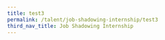 ```yaml
---
title: test3
permalink: /talent/job-shadowing-internship/test3
third_nav_title: Job Shadowing Internship
---
```

